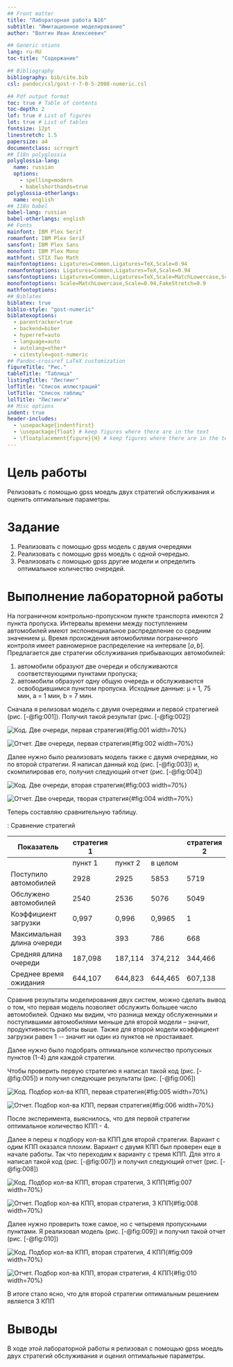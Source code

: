 ```yaml
---
## Front matter
title: "Лабораторная работа №16"
subtitle: "Имитационное моделирование"
author: "Волгин Иван Алексеевич"

## Generic otions
lang: ru-RU
toc-title: "Содержание"

## Bibliography
bibliography: bib/cite.bib
csl: pandoc/csl/gost-r-7-0-5-2008-numeric.csl

## Pdf output format
toc: true # Table of contents
toc-depth: 2
lof: true # List of figures
lot: true # List of tables
fontsize: 12pt
linestretch: 1.5
papersize: a4
documentclass: scrreprt
## I18n polyglossia
polyglossia-lang:
  name: russian
  options:
	- spelling=modern
	- babelshorthands=true
polyglossia-otherlangs:
  name: english
## I18n babel
babel-lang: russian
babel-otherlangs: english
## Fonts
mainfont: IBM Plex Serif
romanfont: IBM Plex Serif
sansfont: IBM Plex Sans
monofont: IBM Plex Mono
mathfont: STIX Two Math
mainfontoptions: Ligatures=Common,Ligatures=TeX,Scale=0.94
romanfontoptions: Ligatures=Common,Ligatures=TeX,Scale=0.94
sansfontoptions: Ligatures=Common,Ligatures=TeX,Scale=MatchLowercase,Scale=0.94
monofontoptions: Scale=MatchLowercase,Scale=0.94,FakeStretch=0.9
mathfontoptions:
## Biblatex
biblatex: true
biblio-style: "gost-numeric"
biblatexoptions:
  - parentracker=true
  - backend=biber
  - hyperref=auto
  - language=auto
  - autolang=other*
  - citestyle=gost-numeric
## Pandoc-crossref LaTeX customization
figureTitle: "Рис."
tableTitle: "Таблица"
listingTitle: "Листинг"
lofTitle: "Список иллюстраций"
lotTitle: "Список таблиц"
lolTitle: "Листинги"
## Misc options
indent: true
header-includes:
  - \usepackage{indentfirst}
  - \usepackage{float} # keep figures where there are in the text
  - \floatplacement{figure}{H} # keep figures where there are in the text
---
```


# Цель работы

Релизовать с помощью gpss моедль двух стратегий обслуживания и оценить оптимальные параметры.

# Задание

1. Реализовать с помощью gpss модель с двумя очередями
2. Реализовать с помощью gpss моедль с одной очередью.
3. Реализовать с помощью gpss другие модели и определить оптимальное количество очередей.

# Выполнение лабораторной работы

На пограничном контрольно-пропускном пункте транспорта имеются 2 пункта
пропуска. Интервалы времени между поступлением автомобилей имеют экспоненциальное распределение со средним значением µ. Время прохождения автомобилями
пограничного контроля имеет равномерное распределение на интервале $[a, b]$.
Предлагается две стратегии обслуживания прибывающих автомобилей:
1) автомобили образуют две очереди и обслуживаются соответствующими пунктами
пропуска;
2) автомобили образуют одну общую очередь и обслуживаются освободившимся
пунктом пропуска.
Исходные данные: µ = 1, 75 мин, a = 1 мин, b = 7 мин.

Сначала я релизовал модель с двумя очередями и первой стратегией (рис. [-@fig:001]). Получил такой результат (рис. [-@fig:002]) 

![Код. Две очереди, первая стратегия](image/1.png){#fig:001 width=70%}

![Отчет. Две очереди, первая стратегия](image/2.png){#fig:002 width=70%}

Далее нужно было реализовать модель также с двумя очередями, но по второй стратегии. Я написал данный код (рис. [-@fig:003]) и, скомпилировав его, получил следующий отчет (рис. [-@fig:004])

![Код. Две очереди, вторая стратегия](image/3.png){#fig:003 width=70%}

![Отчет. Две очереди, творая стратегия](image/4.png){#fig:004 width=70%}

Теперь составляю сравнительную таблицу.

: Сравнение стратегий 

| Показатель                 | стратегия 1 |         |          |  стратегия 2 |
|----------------------------|-------------|---------|----------|--------------|
|                            | пункт 1     | пункт 2 | в целом  |              |
| Поступило автомобилей      | 2928        | 2925    | 5853     | 5719         |
| Обслужено автомобилей      | 2540        | 2536    | 5076     | 5049         |
| Коэффициент загрузки       | 0,997       | 0,996   | 0,9965   | 1            |
| Максимальная длина очереди | 393         | 393     | 786      | 668          |
| Средняя длина очереди      | 187,098     | 187,114 | 374,212  | 344,466      |
| Среднее время ожидания     | 644,107     | 644,823 | 644,465  | 607,138      |

Сравнив результаты моделирования двух систем, можно сделать вывод о том,
что первая модель позволяет обслужить большее число автомобилей. Однако мы
видим, что разница между обслуженными и поступившими автомобилями меньше
для второй модели – значит, продуктивность работы выше. Также для второй модели коэффициент загрузки равен 1 -- значит ни один из
пунктов не простаивает.

Далее нужно было подобрать оптимальное количество пропускных пунктов (1-4) для каждой стратегии.

Чтобы проверить первую стратегию я написал такой код (рис. [-@fig:005]) и получил следующие результаты (рис. [-@fig:006])

![Код. Подбор кол-ва КПП, первая стратегия](image/5.png){#fig:005 width=70%}

![Отчет. Подбор кол-ва КПП, первая стратегия](image/6.png){#fig:006 width=70%}

После эксперимента, выяснилось, что для первой стратегии оптимальное количество КПП - 4.

Далее я переш к подбору кол-ва КПП для второй стратегии. Вариант с одим КПП оказался плохим. Вариант с двумя КПП был проверен еще в начале работы. Так что переходим к варианту с тремя КПП. Для этго я написал такой код (рис. [-@fig:007]) и получил следующий отчет (рис. [-@fig:008])

![Код. Подбор кол-ва КПП, вторая стратегия, 3 КПП](image/7.png){#fig:007 width=70%}

![Отчет. Подбор кол-ва КПП, вторая стратегия, 3 КПП](image/8.png){#fig:008 width=70%}

Далее нужно проверить тоже самое, но с четыремя пропускными пунктами. Я реализовал модель (рис. [-@fig:009]) и получил такой отчет (рис. [-@fig:010])

![Код. Подбор кол-ва КПП, вторая стратегия, 4 КПП](image/9.png){#fig:009 width=70%}

![Отчет. Подбор кол-ва КПП, вторая стратегия, 4 КПП](image/10.png){#fig:010 width=70%}

В итоге стало ясно, что для второй стратегии оптимальным решением является 3 КПП

# Выводы

В ходе этой лабораторной работы я релизовал с помощью gpss моедль двух стратегий обслуживания и оценил оптимальные параметры.

